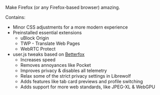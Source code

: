Make Firefox (or any Firefox-based browser) amazing.

Contains:
- Minor CSS adjustments for a more modern experience
- Preinstalled essential extensions
  - uBlock Origin
  - TWP - Translate Web Pages
  - WebRTC Protect
- user.js tweaks based on [Betterfox](https://github.com/yokoffing/Betterfox)
  - Increases speed
  - Removes annoyances like Pocket
  - Improves privacy & disables all telemetry
  - Relax some of the strict privacy settings in Librewolf
  - Adds features like tab card previews and profile switching
  - Adds support for more web standards, like JPEG-XL & WebGPU
